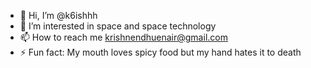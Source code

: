 - 👋 Hi, I’m @k6ishhh
- 👀 I’m interested in space and space technology
- 📫 How to reach me krishnendhuenair@gmail.com
- ⚡ Fun fact: My mouth loves spicy food but my hand hates it to death

<!---
k6ishhh/k6ishhh is a ✨ special ✨ repository because its `README.md` (this file) appears on your GitHub profile.
You can click the Preview link to take a look at your changes.
--->
